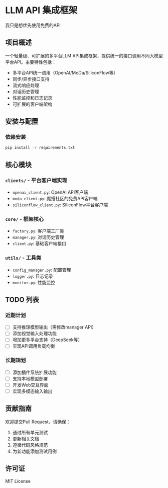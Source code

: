 # LLM API 集成框架

我只是想优先使用免费的API

## 项目概述
一个轻量级、可扩展的多平台LLM API集成框架，提供统一的接口调用不同大模型平台API。主要特性包括：

- 多平台API统一调用（OpenAI/MoDa/SiliconFlow等）
- 同步/异步接口支持
- 流式响应处理
- 对话历史管理
- 性能监控和日志记录
- 可扩展的客户端架构

## 安装与配置

### 依赖安装
```bash
pip install -r requirements.txt
```

## 核心模块

### `clients/` - 平台客户端实现
- `openai_client.py`: OpenAI API客户端
- `moda_client.py`: 魔搭社区的免费API客户端
- `siliconflow_client.py`: SiliconFlow平台客户端

### `core/` - 框架核心
- `factory.py`: 客户端工厂类
- `manager.py`: 对话历史管理
- `client.py`: 基础客户端接口

### `utils/` - 工具类
- `config_manager.py`: 配置管理
- `logger.py`: 日志记录
- `monitor.py`: 性能监控

## TODO 列表
### 近期计划
- [ ] 支持推理模型输出（需修改manager API）
- [ ] 添加视觉输入处理功能
- [ ] 增加更多平台支持（DeepSeek等）
- [ ] 实现API调用负载均衡

### 长期规划
- [ ] 添加插件系统扩展功能
- [ ] 支持本地模型部署
- [ ] 开发Web交互界面
- [ ] 实现多模态输入输出

## 贡献指南
欢迎提交Pull Request，请确保：
1. 通过所有单元测试
2. 更新相关文档
3. 遵循代码风格规范
4. 为新功能添加测试用例

## 许可证
MIT License
